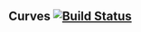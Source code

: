 ## Curves [![Build Status](https://travis-ci.org/jamestomasino/curves.png)](https://travis-ci.org/jamestomasino/curves)
